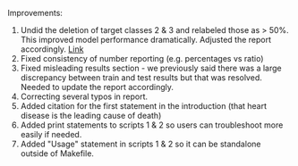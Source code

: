 Improvements:
1. Undid the deletion of target classes 2 & 3 and relabeled those as > 50%. This improved model performance dramatically. Adjusted the report accordingly. [Link](https://github.com/UBC-MDS/DSCI-522-2425-team35-Heart_disease_diagnostic_machine/commit/cae127d9420d3807ed141d1e74a3bf335c8c6270)
3. Fixed consistency of number reporting (e.g. percentages vs ratio)
4. Fixed misleading results section - we previously said there was a large discrepancy between train and test results but that was resolved. Needed to update the report accordingly.
5. Correcting several typos in report.
6. Added citation for the first statement in the introduction (that heart disease is the leading cause of death)
7. Added print statements to scripts 1 & 2 so users can troubleshoot more easily if needed.
8. Added "Usage" statement in scripts 1 & 2 so it can be standalone outside of Makefile.